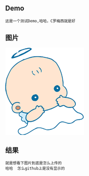 ## Demo

```
这是一个测试Demo,哈哈，C罗梅西就是好
```

## 图片

![image](http://github.com/Harryzhou1002/Demo/raw/master/images/icon.png)

## 结果

```看下
就是想看下图片到底是怎么上传的
哈哈  怎么github上是没有显示的
```





